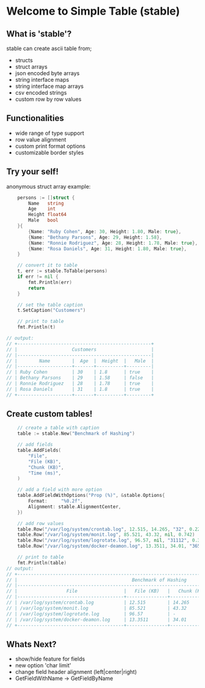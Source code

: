 # Welcome to Simple Table (stable)

## What is 'stable'?
stable can create ascii table from;
-   structs
-   struct arrays
-   json encoded byte arrays
-   string interface maps
-   string interface map arrays
-   csv encoded strings
-   custom row by row values

## Functionalities
-   wide range of type support
-   row value alignment
-   custom print format options
-   customizable border styles

## Try your self!
anonymous struct array example:
```go
	persons := []struct {
		Name   string
		Age    int
		Height float64
		Male   bool
	}{
		{Name: "Ruby Cohen", Age: 30, Height: 1.80, Male: true},
		{Name: "Bethany Parsons", Age: 29, Height: 1.58},
		{Name: "Ronnie Rodriguez", Age: 28, Height: 1.78, Male: true},
		{Name: "Rosa Daniels", Age: 31, Height: 1.80, Male: true},
	}

    // convert it to table
	t, err := stable.ToTable(persons)
	if err != nil {
		fmt.Println(err)
		return
	}

    // set the table caption
	t.SetCaption("Customers")

    // print to table
	fmt.Println(t)

// output: 
// +-------------------------------------------------+
// |                    Customers                    |
// |-------------------------------------------------|
// |        Name        |  Age  |  Height  |   Male  |
// |--------------------+-------+----------+---------|
// | Ruby Cohen         | 30    | 1.8      | true    |
// | Bethany Parsons    | 29    | 1.58     | false   |
// | Ronnie Rodriguez   | 28    | 1.78     | true    |
// | Rosa Daniels       | 31    | 1.8      | true    |
// +--------------------+-------+----------+---------+
```

## Create custom tables!
```go
    // create a table with caption
	table := stable.New("Benchmark of Hashing")

    // add fields
	table.AddFields(
		"File",
		"File (KB)",
		"Chunk (KB)",
		"Time (ms)",
	)

    // add a field with more option
	table.AddFieldWithOptions("Prop (%)", &stable.Options{
		Format:     "%0.2f",
		Alignment: stable.AlignmentCenter,
	})

    // add row values
	table.Row("/var/log/system/crontab.log", 12.515, 14.265, "32", 0.223)
	table.Row("/var/log/system/monit.log", 85.521, 43.32, nil, 0.742)
	table.Row("/var/log/system/logrotate.log", 96.57, nil, "31112", 0.321)
	table.Row("/var/log/system/docker-deamon.log", 13.3511, 34.01, "3652", 0.895)

    // print to table
	fmt.Println(table)
// output:
// +-------------------------------------------------------------------------------------------------------+
// |                                          Benchmark of Hashing                                         |
// |-------------------------------------------------------------------------------------------------------|
// |                  File                 |   File (KB)   |   Chunk (KB)   |   Time (ms)   |   Prop (%)   |
// |---------------------------------------+---------------+----------------+---------------+--------------|
// | /var/log/system/crontab.log           | 12.515        | 14.265         | 32            |     0.22     |
// | /var/log/system/monit.log             | 85.521        | 43.32          | -             |     0.74     |
// | /var/log/system/logrotate.log         | 96.57         | -              | 31112         |     0.32     |
// | /var/log/system/docker-deamon.log     | 13.3511       | 34.01          | 3652          |     0.90     |
// +---------------------------------------+---------------+----------------+---------------+--------------+
```

## Whats Next?
-   show/hide feature for fields
-	new option 'char limit'
-	change field header alignment (left|center|right)
-	GetFieldWithName -> GetFieldByName
